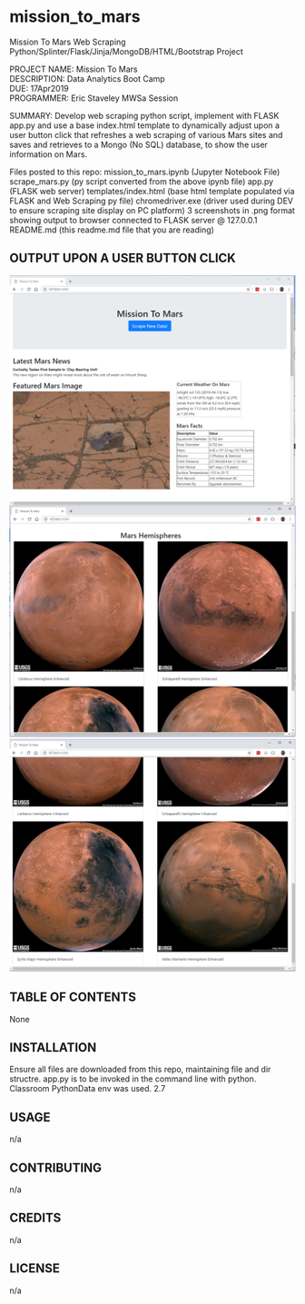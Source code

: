 # mission_to_mars
Mission To Mars Web Scraping Python/Splinter/Flask/Jinja/MongoDB/HTML/Bootstrap Project

PROJECT NAME: Mission To Mars  
DESCRIPTION: Data Analytics Boot Camp  
DUE: 17Apr2019  
PROGRAMMER:  Eric Staveley  MWSa Session  

SUMMARY:
Develop web scraping python script, implement with FLASK app.py and use a base index.html
template to dynamically adjust upon a user button click that refreshes a web scraping
of various Mars sites and saves and retrieves to a Mongo (No SQL) database, 
to show the user information on Mars.

Files posted to this repo:
mission_to_mars.ipynb (Jupyter Notebook File)
scrape_mars.py (py script converted from the above ipynb file)
app.py (FLASK web server)
templates/index.html (base html template populated via FLASK and Web Scraping py file)
chromedriver.exe (driver used during DEV to ensure scraping site display on PC platform)
3 screenshots in .png format showing output to browser connected to FLASK server @ 127.0.0.1
README.md (this readme.md file that you are reading)

## OUTPUT UPON A USER BUTTON CLICK

<img src="screenshot1.PNG" align="middle" alt="Screenshot1" width="550"/>
<img src="screenshot2.PNG" alt="Screenshot2" width="550"/>
<img src="screenshot3.PNG" alt="Screenshot3" width="550"/>

## TABLE OF CONTENTS

None  

## INSTALLATION
Ensure all files are downloaded from this repo, maintaining file and dir structre. 
app.py is to be invoked in the command line with python.  
Classroom  PythonData env was used.   2.7

## USAGE

n/a

## CONTRIBUTING

n/a

## CREDITS

n/a

## LICENSE

n/a


